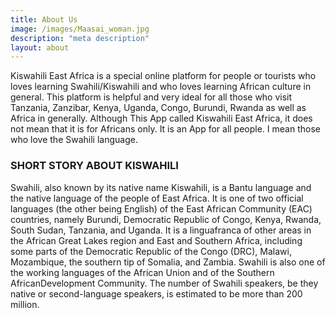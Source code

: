 ```yaml
---
title: About Us
image: /images/Maasai_woman.jpg
description: "meta description"
layout: about
---
```


Kiswahili East Africa is a special online platform for people or tourists who loves
learning Swahili/Kiswahili and who loves learning African culture in general. This platform is helpful and very ideal for all those who visit Tanzania, Zanzibar, Kenya, Uganda, Congo, Burundi, Rwanda as well as Africa in generally. Although This App called Kiswahili East Africa, it does not mean that it is for Africans
only. It is an App for all people. I mean those who love the Swahili language. 

### SHORT STORY ABOUT KISWAHILI

Swahili, also known by its native name Kiswahili, is a Bantu language and the native language of the people of East Africa. It is one of two official languages (the other being
English) of the East African Community (EAC) countries, namely Burundi, Democratic Republic of Congo, Kenya, Rwanda, South Sudan, Tanzania, and Uganda. It is a linguafranca of other areas in the African Great Lakes region and East and Southern Africa,
including some parts of the Democratic Republic of the
Congo (DRC), Malawi, Mozambique, the southern tip of Somalia, and Zambia. Swahili
is also one of the working languages of the African Union and of the Southern AfricanDevelopment Community. The number of Swahili speakers, be they native or
second-language speakers, is estimated to be more than 200 million.